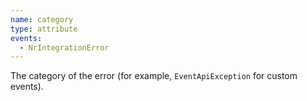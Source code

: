 ```yaml
---
name: category
type: attribute
events:
  - NrIntegrationError
---
```


The category of the error (for example, `EventApiException` for custom events). 